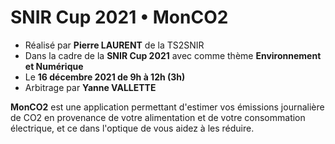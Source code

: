 # SNIR Cup 2021 • MonCO2
* Réalisé par **Pierre LAURENT** de la TS2SNIR
* Dans la cadre de la **SNIR Cup 2021** avec comme thème **Environnement et Numérique**
* Le **16 décembre 2021 de 9h à 12h (3h)**
* Arbitrage par **Yanne VALLETTE**

**MonCO2** est une application permettant d'estimer vos émissions journalière de CO2 en provenance de votre alimentation et de votre consommation électrique, et ce dans l'optique de vous aidez à les réduire.